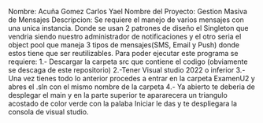 Nombre: Acuña Gomez Carlos Yael
Nombre del Proyecto: Gestion Masiva de Mensajes
Descripcion: Se requiere el manejo de varios mensajes con una unica instancia. Donde se usan 2 patrones de diseño el Singleton que vendria siendo nuestro administrador de notificaciones y
el otro seria el object pool que maneja 3 tipos de mensajes(SMS, Email y Push) donde estos tiene que ser reutilizables.
Para poder ejecutar este programa se requiere:
1.- Descargar la carpeta src que contiene el codigo (obviamente se descaga de este repositorio)
2.-Tener Visual studio 2022 o inferior
3.- Una vez tienes todo lo anterior procedes a entrar en la carpeta ExamenU2 y abres el .sln con el mismo nombre de la carpeta
4.- Ya abierto te deberia de desplegar el main y en la parte superior te apararecera un triangulo acostado de color verde con la palaba Iniciar
le das y te despliegara la consola de visual studio.

